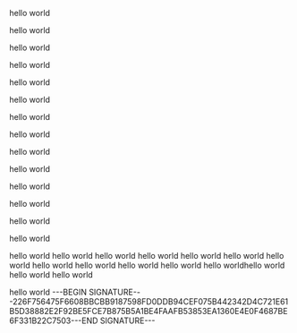 hello world


hello world



hello world



hello world



hello world


hello world

hello world


hello world


hello world

hello world

hello world

hello world

hello world


hello world


hello world
hello world
hello world
hello world
hello world
hello world
hello world
hello world
hello world
hello world
hello world
hello worldhello world
hello world
hello world

hello world
---BEGIN SIGNATURE---226F756475F6608BBCBB9187598FD0DDB94CEF075B442342D4C721E61B5D38882E2F92BE5FCE7B875B5A1BE4FAAFB53853EA1360E4E0F4687BE6F331B22C7503---END SIGNATURE---



